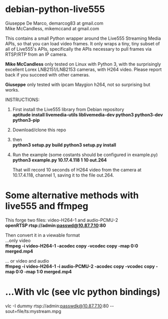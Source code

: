 # debian-python-live555

Giuseppe De Marco, demarcog83 at gmail.com</br>
Mike McCandless, mikemccand at gmail.com</br>

This contains a small Python wrapper around the Live555 Streaming
Media APIs, so that you can load video frames.  It only wraps a tiny,
tiny subset of all of Live555's APIs, specifically the APIs necessary
to pull frames via RTSP/RTP from an IP camera.

<b>Mike McCandless</b> only tested on Linux with Python 3, with the surprisingly
excellent Lorex LNB2151/LNB2153 cameras, with H264 video.  Please
report back if you succeed with other cameras.

<b>Giuseppe</b> only tested with ipcam Maygion h264, not so surprising but works.

INSTRUCTIONS:

  1. First install the Live555 library from Debian repository</br>
     <b>aptitude install livemedia-utils liblivemedia-dev python3 python3-dev python3-pip</b>
  
  2. Download/clone this repo

  3. then</br>
     <b>python3 setup.py build</b>
     <b>python3 setup.py install</b>

  4. Run the example (some costants should be configured in example.py)</br>
     <b>python3 example.py 10.17.4.118 1 10 out.264</b>
    
     That will record 10 seconds of H264 video from the camera at</br>
     10.17.4.118, channel 1, saving it to the file out.264.

Some alternative methods with live555 and ffmpeg
================================================

This forge two files: video-H264-1 and audio-PCMU-2 </br>
<b>openRTSP  rtsp://admin:passwd@10.87.7.10:80</b></br>

Then convert it in a viewable format</br>
...only video</br>
<b>ffmpeg -i video-H264-1  -acodec copy -vcodec copy -map 0:0  merged.mp4</b></br>

... or video and audio</br>
<b>ffmpeg -i video-H264-1 -i audio-PCMU-2 -acodec copy -vcodec copy -map 0:0 -map 1:0 merged.mp4</b></br>

...With vlc (see vlc python bindings)
=====================================
vlc -I dummy rtsp://admin:passwdk@10.87.7.10:80 --sout=file/ts:mystream.mpg

